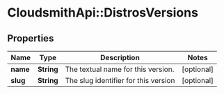 # CloudsmithApi::DistrosVersions

## Properties
Name | Type | Description | Notes
------------ | ------------- | ------------- | -------------
**name** | **String** | The textual name for this version. | [optional] 
**slug** | **String** | The slug identifier for this version | [optional] 


